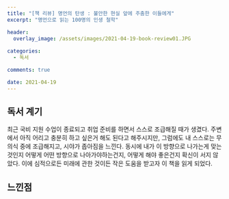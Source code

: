 ```yaml
---
title: "[책 리뷰] 명언의 탄생 : 불안한 현실 앞에 주춤한 이들에게"
excerpt: "명언으로 읽는 100명의 인생 철학"

header:
  overlay_image: /assets/images/2021-04-19-book-review01.JPG
  
categories:
  - 독서

comments: true

date: 2021-04-19
---
```


## 독서 계기
최근 국비 지원 수업이 종료되고 취업 준비를 하면서 스스로 조급해질 때가 생겼다. 주변에서 아직 어리고 충분히 하고 싶은거 해도 된다고 해주시지만, 그럼에도 내 스스로는 무의식 중에 조급해지고, 시야가 좁아짐을 느낀다. 동시에 내가 이 방향으로 나가는게 맞는 것인지 어떻게 어떤 방향으로 나아가야하는건지, 어떻게 해야 좋은건지 확신이 서지 않았다. 이에 심적으로든 미래에 관한 것이든 작은 도움을 받고자 이 책을 읽게 되었다.

## 느낀점

